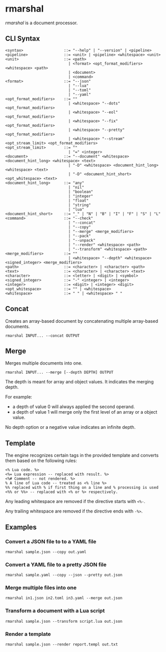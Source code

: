 # rmarshal

_rmarshal_ is a document processor.

## CLI Syntax

    <syntax>                  ::= "--help" | "--version" | <pipeline>
    <pipeline>                ::= <unit> | <pipeline> <whitespace> <unit>
    <unit>                    ::= <path>
                                | <format> <opt_format_modifiers> <whitespace> <path>
                                | <document>
                                | <command>
    <format>                  ::= "--json"
                                | "--lua"
                                | "--toml"
                                | "--yaml"
    <opt_format_modifiers>    ::= ""
                                | <whitespace> "--dots" <opt_format_modifiers>
                                | <whitespace> "--eol" <opt_format_modifiers>
                                | <whitespace> "--fix" <opt_format_modifiers>
                                | <whitespace> "--pretty" <opt_format_modifiers>
                                | <whitespace> "--stream" <opt_stream_limit> <opt_format_modifiers>
    <opt_stream_limit>        ::= ""
                                | "=" <integer>
    <document>                ::= "--document" <whitespace> <document_hint_long> <whitespace> <text>
                                | "-D" <whitespace> <document_hint_long> <whitespace> <text>
                                | "-D" <document_hint_short> <opt_whitespace> <text>
    <document_hint_long>      ::= "any"
                                | "nil"
                                | "boolean"
                                | "integer"
                                | "float"
                                | "string"
                                | "lua"
    <document_hint_short>     ::= "_" | "N" | "B" | "I" | "F" | "S" | "L"
    <command>                 ::= "--check"
                                | "--concat"
                                | "--copy"
                                | "--merge" <merge_modifiers>
                                | "--pack"
                                | "--unpack"
                                | "--render" <whitespace> <path>
                                | "--transform" <whitespace> <path>
    <merge_modifiers>         ::= ""
                                | <whitespace> "--depth" <whitespace> <signed_integer> <merge_modifiers>
    <path>                    ::= <character> | <character> <path>
    <text>                    ::= <character> | <character> <text>
    <character>               ::= <letter> | <digit> | <symbol>
    <signed_integer>          ::= "-" <integer> | <integer>
    <integer>                 ::= <digit> | <integer> <digit>
    <opt_whitespace>          ::= "" | <whitespace>
    <whitespace>              ::= " " | <whitespace> " "

## Concat

Creates an array-based document by concatenating multiple array-based documents.

    rmarshal INPUT... --concat OUTPUT

## Merge

Merges multiple documents into one.

    rmarshal INPUT... --merge [--depth DEPTH] OUTPUT

The depth is meant for array and object values. It indicates the merging depth.

For example:
- a depth of value 0 will always applied the second operand.
- a depth of value 1 will merge only the first level of an array or a object value.

No depth option or a negative value indicates an infinite depth.

## Template

The engine recognizes certain tags in the provided template and converts them based on the following rules:

    <% Lua code. %>
    <%= Lua expression -- replaced with result. %>
    <%# Comment -- not rendered. %>
    % A line of Lua code -- treated as <% line %>
    %% replaced with % if first thing on a line and % processing is used
    <%% or %%> -- replaced with <% or %> respectively.

Any leading whitespace are removed if the directive starts with `<%-`.

Any trailing whitespace are removed if the directive ends with `-%>`.

## Examples

### Convert a JSON file to to a YAML file

    rmarshal sample.json --copy out.yaml

### Convert a YAML file to a pretty JSON file

    rmarshal sample.yaml --copy --json --pretty out.json

### Merge multiple files into one

    rmarshal in1.json in2.toml in3.yaml --merge out.json

### Transform a document with a Lua script

    rmarshal sample.json --transform script.lua out.json

### Render a template

    rmarshal sample.json --render report.templ out.txt
